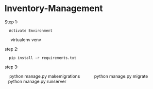 # Inventory-Management

Step 1:
    
      Activate Environment
      virtualenv venv
      
step 2:

      pip install -r requirements.txt
      
step 3:

      python manage.py makemigrations
      
      python manage.py migrate
      
      python manage.py runserver
